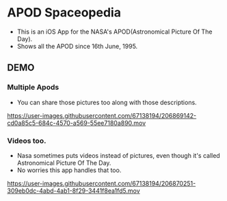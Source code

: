 # APOD Spaceopedia
 - This is an iOS App for the NASA's APOD(Astronomical Picture Of The Day).
 - Shows all the APOD since 16th June, 1995.
 
## DEMO
 
### Multiple Apods
 - You can share those pictures too along with those descriptions.

https://user-images.githubusercontent.com/67138194/206869142-cd0a85c5-684c-4570-a569-55ee7180a890.mov

### Videos too.
 - Nasa sometimes puts videos instead of pictures, even though it's called Astronomical Picture Of The Day.
 - No worries this app handles that too.

https://user-images.githubusercontent.com/67138194/206870251-309eb0dc-4abd-4ab1-8f29-3441f8ea1fd5.mov
